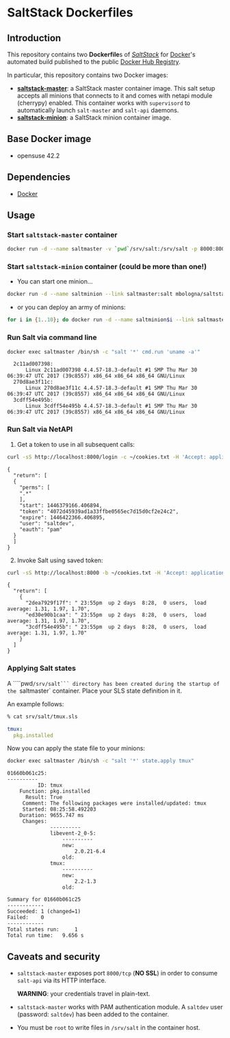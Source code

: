 # SaltStack Dockerfiles

## Introduction

This repository contains two **Dockerfile**s of [*SaltStack*](https://http://saltstack.com) for [Docker](https://www.docker.com/)'s automated build published to the public [Docker Hub Registry](https://registry.hub.docker.com/).

In particular, this repository contains two Docker images:

* [**saltstack-master**](https://registry.hub.docker.com/u/mbologna/saltstack-master): a SaltStack master container image. This salt setup accepts all minions that connects to it and comes with netapi module (cherrypy) enabled.
This container works with `supervisord` to automatically launch `salt-master` and `salt-api` daemons.  
* [**saltstack-minion**](https://registry.hub.docker.com/u/mbologna/saltstack-minion): a SaltStack minion container image.

## Base Docker image

* opensuse 42.2

## Dependencies

* [Docker](https://www.docker.com/)

## Usage

### Start `saltstack-master` container

```bash
docker run -d --name saltmaster -v `pwd`/srv/salt:/srv/salt -p 8000:8000 -ti mbologna/saltstack-master
```

### Start `saltstack-minion` container (could be more than one!)

*  You can start one minion...

  ```bash
  docker run -d --name saltminion --link saltmaster:salt mbologna/saltstack-minion
  ```

*  or you can deploy an army of minions:

  ```bash
  for i in {1..10}; do docker run -d --name saltminion$i --link saltmaster:salt mbologna/saltstack-minion ; done
  ```

### Run Salt via command line

```bash
docker exec saltmaster /bin/sh -c "salt '*' cmd.run 'uname -a'"
```

```
  2c11ad007398:
      Linux 2c11ad007398 4.4.57-18.3-default #1 SMP Thu Mar 30 06:39:47 UTC 2017 (39c8557) x86_64 x86_64 x86_64 GNU/Linux
  270d8ae3f11c:
      Linux 270d8ae3f11c 4.4.57-18.3-default #1 SMP Thu Mar 30 06:39:47 UTC 2017 (39c8557) x86_64 x86_64 x86_64 GNU/Linux
  3cdff54e495b:
      Linux 3cdff54e495b 4.4.57-18.3-default #1 SMP Thu Mar 30 06:39:47 UTC 2017 (39c8557) x86_64 x86_64 x86_64 GNU/Linux
```
### Run Salt via NetAPI

1. Get a token to use in all subsequent calls:
  ```bash
  curl -sS http://localhost:8000/login -c ~/cookies.txt -H 'Accept: application/json' -d username=saltdev -d password=saltdev -d eauth=pam
  ```
  ```
  {
    "return": [
    {
      "perms": [
      ".*"
      ],
      "start": 1446379166.406894,
      "token": "4072d45939ad1a33ffbe0565ec7d15d0cf2e24c2",
      "expire": 1446422366.406895,
      "user": "saltdev",
      "eauth": "pam"
    }
    ]
  }
  ```
2. Invoke Salt using saved token:
  ```bash
  curl -sS http://localhost:8000 -b ~/cookies.txt -H 'Accept: application/json' -d client=local -d tgt='*' -d fun=cmd.run -d arg="uptime"
  ```
  ```
  {
    "return": [
      {
        "2dea7929f17f": " 23:55pm  up 2 days  8:28,  0 users,  load average: 1.31, 1.97, 1.70",
        "ed30e90b1caa": " 23:55pm  up 2 days  8:28,  0 users,  load average: 1.31, 1.97, 1.70",
        "3cdff54e495b": " 23:55pm  up 2 days  8:28,  0 users,  load average: 1.31, 1.97, 1.70"
      }
    ]
  }
  ```

### Applying Salt states

A ````pwd`/srv/salt``` directory has been created during the startup of the `saltmaster` container. Place your SLS state definition in it.

An example follows:

```bash
% cat srv/salt/tmux.sls
```

```yaml
tmux:
  pkg.installed
```

Now you can apply the state file to your minions:

```bash
docker exec saltmaster /bin/sh -c "salt '*' state.apply tmux"
```

```
01660b061c25:
----------
          ID: tmux
    Function: pkg.installed
      Result: True
     Comment: The following packages were installed/updated: tmux
     Started: 08:25:58.492203
    Duration: 9655.747 ms
     Changes:   
              ----------
              libevent-2_0-5:
                  ----------
                  new:
                      2.0.21-6.4
                  old:
              tmux:
                  ----------
                  new:
                      2.2-1.3
                  old:

Summary for 01660b061c25
------------
Succeeded: 1 (changed=1)
Failed:    0
------------
Total states run:     1
Total run time:   9.656 s
```

## Caveats and security

* `saltstack-master` exposes port `8000/tcp` (**NO SSL**) in order to consume `salt-api` via its HTTP interface.

  **WARNING**: your credentials travel in plain-text.

* `saltstack-master` works with PAM authentication module.
A `saltdev` user (password: `saltdev`) has been added to the container.

* You must be `root` to write files in `/srv/salt` in the container host.
